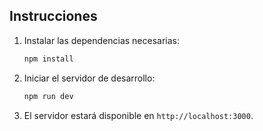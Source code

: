 ## Instrucciones

1. Instalar las dependencias necesarias:

   ```bash
   npm install
   ```

2. Iniciar el servidor de desarrollo:

   ```bash
   npm run dev
   ```

3. El servidor estará disponible en `http://localhost:3000`.
